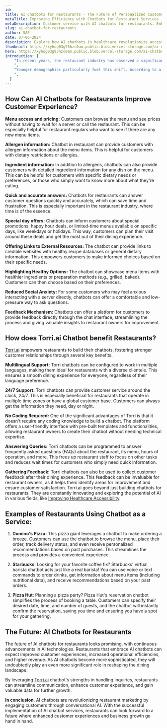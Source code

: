 ```yaml
---
id:
title: AI Chatbots for Restaurants - The Future of Personalized Customer Service
metaTitle: Improving Efficiency with Chatbots for Restaurant Services
metaDescription: Customer service with AI chatbots for restaurants. Enhance the customer experience and streamline operations.
slug: ai-chatbot-for-restaurants
author: SAP
date: 07-06-2024
description: Explore how AI chatbots in healthcare revolutionize accessibility, addressing barriers for better outcomes. Join the movement today!
thumbnail: https://xyhog03g93hzc0am.public.blob.vercel-storage.com/ai-chatbot-for-restrauant-2-MNBaEZ3oJsLqMEUuOap0p4JdjCe4Lv.png
hero: https://xyhog03g93hzc0am.public.blob.vercel-storage.com/ai-chatbot-for-restrauant-1-qAAwOJs8xHbOKUffqo4RgAED1XsIvT.png
introduction: [
    "In recent years, the restaurant industry has observed a significant shift in how businesses engage with their customers, primarily due to advancements in AI chatbot development. AI chatbots have revolutionized the way restaurants manage customer interactions by offering automated and personalized experiences that cater to individual preferences. This technology not only enhances the overall customer experience but also brings operational efficiencies that were previously unattainable. By employing **AI chatbots for restaurants**, it can seamlessly engage with customers through various platforms like Telegram, WhatsApp, and their websites, thus ensuring a broader and more connected reach.
    ",
    "Younger demographics particularly fuel this shift. According to a global [Chatbot User Statistics](https://www.statista.com/statistics/1468615/chatbots-age-brand-website-worldwide/) survey from 2024, the age group 25 to 34 is most likely to use chatbots when visiting brand websites. Approximately 60 percent of users within this age group utilized chatbots on a direct-to-consumer (D2C) site.
    ",
  ]
---
```


## How Can AI Chatbots for Restaurants Improve Customer Experience?

**Menu access and pricing:** Customers can browse the menu and see prices without having to wait for a server or call the restaurant. This can be especially helpful for restaurant regulars who want to see if there are any new menu items.

**Allergen information:** Chatbot in restaurant can provide customers with allergen information about the menu items. This is helpful for customers with dietary restrictions or allergies.

**Ingredient information:** In addition to allergens, chatbots can also provide customers with detailed ingredient information for any dish on the menu. This can be helpful for customers with specific dietary needs or preferences, or those who simply want to know more about what they're eating.

**Quick and accurate answers:** Chatbots for restaurants can answer customer questions quickly and accurately, which can save time and frustration. This is especially important in the restaurant industry, where time is of the essence.

**Special day offers:** Chatbots can inform customers about special promotions, happy hour deals, or limited-time menus available on specific days, like weekdays or holidays. This way, customers can plan their visit around these deals and get the most out of their dining experience.

**Offering Links to External Resources:** The chatbot can provide links to credible websites with healthy recipe databases or general dietary information. This empowers customers to make informed choices based on their specific needs.

**Highlighting Healthy Options:** The chatbot can showcase menu items with healthier ingredients or preparation methods (e.g., grilled, baked). Customers can then choose based on their preferences.

**Reduced Social Anxiety:** For some customers who may feel anxious interacting with a server directly, chatbots can offer a comfortable and low-pressure way to ask questions.

**Feedback Mechanism:** Chatbots can offer a platform for customers to provide feedback directly through the chat interface, streamlining the process and giving valuable insights to restaurant owners for improvement.

## How does Torri.ai Chatbot benefit Restaurants?

[Torri.ai](http://torri.ai) empowers restaurants to build their chatbots, fostering stronger customer relationships through several key benefits.

**Multilingual Support:** Torri chatbots can be configured to work in multiple languages, making them ideal for restaurants with a diverse clientele. This ensures a smooth dining experience for everyone, regardless of their language preference.

**24/7 Support:** Torri chatbots can provide customer service around the clock, 24/7. This is especially beneficial for restaurants that operate in multiple time zones or have a global customer base. Customers can always get the information they need, day or night.

**No Coding Required:** One of the significant advantages of Torri is that it doesn't require any coding knowledge to build a chatbot. The platform offers a user-friendly interface with pre-built templates and functionalities, allowing restaurant owners to create their chatbot without needing technical expertise.

**Answering Queries:** Torri chatbots can be programmed to answer frequently asked questions (FAQs) about the restaurant, its menu, hours of operation, and more. This frees up restaurant staff to focus on other tasks and reduces wait times for customers who simply need quick information.

**Gathering Feedback:** Torri chatbots can also be used to collect customer feedback after their dining experience. This feedback can be invaluable for restaurant owners, as it helps them identify areas for improvement and ensure customer satisfaction.
Torri.ai goes beyond just building chatbots for restaurants. They are constantly innovating and exploring the potential of AI in various fields, like [Improving Healthcare Accessibility](https://torri.ai/blog/improving-healthcare-accessibility).

## Examples of Restaurants Using Chatbot as a Service:

1. **Domino's Pizza:** This pizza giant leverages a chatbot to make ordering a breeze. Customers can use the chatbot to browse the menu, place their order, track delivery status, and even receive personalized recommendations based on past purchases. This streamlines the process and provides a convenient experience.

2. **Starbucks**: Looking for your favorite coffee fix? Starbucks' virtual barista chatbot acts just like a real barista! You can use voice or text commands to order drinks, get information about menu items (including nutritional data), and receive recommendations based on your past orders.

3. **Pizza Hut**: Planning a pizza party? Pizza Hut's reservation chatbot simplifies the process of booking a table. Customers can specify their desired date, time, and number of guests, and the chatbot will instantly confirm the reservation, saving you time and ensuring you have a spot for your gathering.

## The Future: AI Chatbots for Restaurants

The future of AI chatbots for restaurants looks promising, with continuous advancements in AI technologies. Restaurants that embrace AI chatbots can expect improved customer experiences, increased operational efficiencies, and higher revenue. As AI chatbots become more sophisticated, they will undoubtedly play an even more significant role in reshaping the dining landscape.

By leveraging [Torri.ai](http://torri.ai) chatbot's strengths in handling inquiries, restaurants can streamline communication, enhance customer experience, and gain valuable data for further growth.

**In conclusion**, AI chatbots are revolutionizing restaurant marketing by engaging customers through conversational AI. With the successful implementation of AI chatbot services, restaurants can look forward to a future where enhanced customer experiences and business growth go hand in hand.
